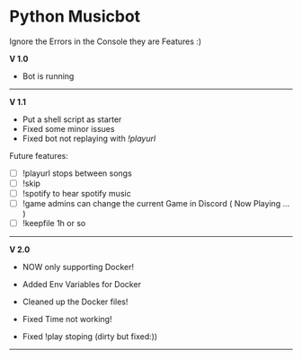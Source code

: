 # **Python Musicbot**

Ignore the Errors in the Console they are Features :)



**V 1.0**
- Bot is running
---

**V 1.1**
- Put a shell script as starter
- Fixed some minor issues
- Fixed bot not replaying with *!playurl*

Future features:

- [ ] !playurl stops between songs
- [ ] !skip
- [ ] !spotify to hear spotify music
- [ ] !game admins can change the current Game in Discord ( Now Playing ... )
- [ ] !keepfile 1h or so

---

**V 2.0**
- NOW only supporting Docker!
- Added Env Variables for Docker
- Cleaned up the Docker files!

- Fixed Time not working!
- Fixed !play stoping (dirty but fixed:))

---
